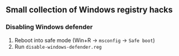 ## Small collection of Windows registry hacks

### Disabling Windows defender

1. Reboot into safe mode (Win+R -> `msconfig` -> `Safe boot`)
2. Run `disable-windows-defender.reg`
